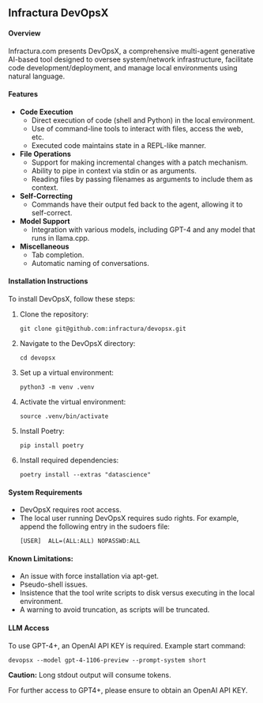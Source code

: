  ## Infractura DevOpsX

#### Overview
Infractura.com presents DevOpsX, a comprehensive multi-agent generative AI-based tool designed to oversee system/network infrastructure, facilitate code development/deployment, and manage local environments using natural language.

#### Features
- **Code Execution**
  - Direct execution of code (shell and Python) in the local environment.
  - Use of command-line tools to interact with files, access the web, etc.
  - Executed code maintains state in a REPL-like manner.
- **File Operations**
  - Support for making incremental changes with a patch mechanism.
  - Ability to pipe in context via stdin or as arguments.
  - Reading files by passing filenames as arguments to include them as context.
- **Self-Correcting**
  - Commands have their output fed back to the agent, allowing it to self-correct.
- **Model Support**
  - Integration with various models, including GPT-4 and any model that runs in llama.cpp.
- **Miscellaneous**
  - Tab completion.
  - Automatic naming of conversations.

#### Installation Instructions
To install DevOpsX, follow these steps:
1. Clone the repository:
   ```
   git clone git@github.com:infractura/devopsx.git
   ```
2. Navigate to the DevOpsX directory:
   ```
   cd devopsx
   ```
3. Set up a virtual environment:
   ```
   python3 -m venv .venv
   ```
4. Activate the virtual environment:
   ```
   source .venv/bin/activate
   ```
5. Install Poetry:
   ```
   pip install poetry
   ```
6. Install required dependencies:
   ```
   poetry install --extras "datascience"
   ```

#### System Requirements
- DevOpsX requires root access.
- The local user running DevOpsX requires sudo rights. For example, append the following entry in the sudoers file:
  ```
  [USER]  ALL=(ALL:ALL) NOPASSWD:ALL
  ```

#### Known Limitations:
- An issue with force installation via apt-get.
- Pseudo-shell issues.
- Insistence that the tool write scripts to disk versus executing in the local environment.
- A warning to avoid truncation, as scripts will be truncated.

#### LLM Access
To use GPT-4+, an OpenAI API KEY is required. Example start command: 
```
devopsx --model gpt-4-1106-preview --prompt-system short
```
**Caution:** Long stdout output will consume tokens.

For further access to GPT4+, please ensure to obtain an OpenAI API KEY.  